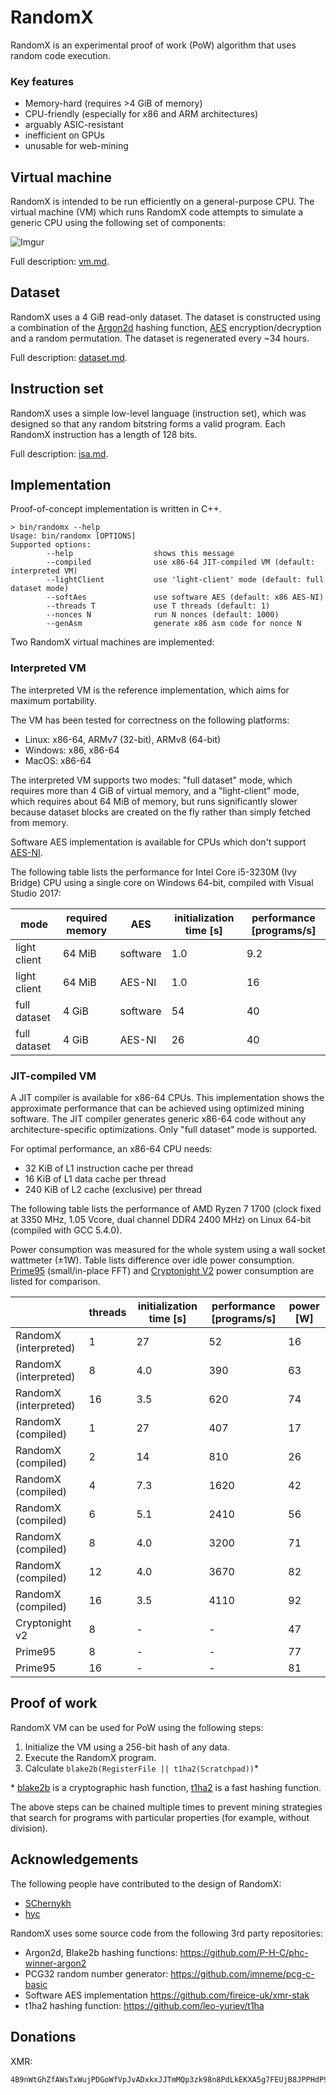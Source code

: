 # RandomX
RandomX is an experimental proof of work (PoW) algorithm that uses random code execution.

### Key features

* Memory-hard (requires  >4 GiB of memory)
* CPU-friendly (especially for x86 and ARM architectures)
* arguably ASIC-resistant
* inefficient on GPUs
* unusable for web-mining

## Virtual machine

RandomX is intended to be run efficiently on a general-purpose CPU. The virtual machine (VM) which runs RandomX code attempts to simulate a generic CPU using the following set of components:

![Imgur](https://i.imgur.com/ZAfbX9m.png)

Full description: [vm.md](doc/vm.md).

## Dataset

RandomX uses a 4 GiB read-only dataset. The dataset is constructed using a combination of the [Argon2d](https://en.wikipedia.org/wiki/Argon2) hashing function, [AES](https://en.wikipedia.org/wiki/Advanced_Encryption_Standard) encryption/decryption and a random permutation. The dataset is regenerated every ~34 hours.

Full description: [dataset.md](doc/dataset.md).

## Instruction set

RandomX uses a simple low-level language (instruction set), which was designed so that any random bitstring forms a valid program. Each RandomX instruction has a length of 128 bits.

Full description: [isa.md](doc/isa.md).

## Implementation
Proof-of-concept implementation is written in C++.
```
> bin/randomx --help
Usage: bin/randomx [OPTIONS]
Supported options:
        --help                  shows this message
        --compiled              use x86-64 JIT-compiled VM (default: interpreted VM)
        --lightClient           use 'light-client' mode (default: full dataset mode)
        --softAes               use software AES (default: x86 AES-NI)
        --threads T             use T threads (default: 1)
        --nonces N              run N nonces (default: 1000)
        --genAsm                generate x86 asm code for nonce N
```

Two RandomX virtual machines are implemented:

### Interpreted VM
The interpreted VM is the reference implementation, which aims for maximum portability.

The VM has been tested for correctness on the following platforms:
* Linux: x86-64, ARMv7 (32-bit), ARMv8 (64-bit)
* Windows: x86, x86-64
* MacOS: x86-64

The interpreted VM supports two modes: "full dataset" mode, which requires more than 4 GiB of virtual memory, and a "light-client" mode, which requires about 64 MiB of memory, but runs significantly slower because dataset blocks are created on the fly rather than simply fetched from memory.

Software AES implementation is available for CPUs which don't support [AES-NI](https://en.wikipedia.org/wiki/AES_instruction_set).

The following table lists the performance for Intel Core i5-3230M (Ivy Bridge) CPU using a single core on Windows 64-bit, compiled with Visual Studio 2017:

|mode|required memory|AES|initialization time [s]|performance [programs/s]|
|------|----|-----|-------------------------|------------------|
|light client|64 MiB|software|1.0|9.2|
|light client|64 MiB|AES-NI|1.0|16|
|full dataset|4 GiB|software|54|40|
|full dataset|4 GiB|AES-NI|26|40|

### JIT-compiled VM
A JIT compiler is available for x86-64 CPUs. This implementation shows the approximate performance that can be achieved using optimized mining software. The JIT compiler generates generic x86-64 code without any architecture-specific optimizations. Only "full dataset" mode is supported.

For optimal performance, an x86-64 CPU needs:
* 32 KiB of L1 instruction cache per thread
* 16 KiB of L1 data cache per thread
* 240 KiB of L2 cache (exclusive) per thread

The following table lists the performance of AMD Ryzen 7 1700 (clock fixed at 3350 MHz, 1.05 Vcore, dual channel DDR4 2400 MHz) on Linux 64-bit (compiled with GCC 5.4.0).

Power consumption was measured for the whole system using a wall socket wattmeter (±1W). Table lists difference over idle power consumption. [Prime95](https://en.wikipedia.org/wiki/Prime95#Use_for_stress_testing)  (small/in-place FFT) and [Cryptonight V2](https://github.com/monero-project/monero/pull/4218) power consumption are listed for comparison.

||threads|initialization time [s]|performance [programs/s]|power [W]
|-|------|----|-----|-------------------------|
|RandomX (interpreted)|1|27|52|16|
|RandomX (interpreted)|8|4.0|390|63|
|RandomX (interpreted)|16|3.5|620|74|
|RandomX (compiled)|1|27|407|17|
|RandomX (compiled)|2|14|810|26|
|RandomX (compiled)|4|7.3|1620|42|
|RandomX (compiled)|6|5.1|2410|56|
|RandomX (compiled)|8|4.0|3200|71|
|RandomX (compiled)|12|4.0|3670|82|
|RandomX (compiled)|16|3.5|4110|92|
|Cryptonight v2|8|-|-|47|
|Prime95|8|-|-|77|
|Prime95|16|-|-|81|

## Proof of work

RandomX VM can be used for PoW using the following steps:

1. Initialize the VM using a 256-bit hash of any data.
2. Execute the RandomX program.
3. Calculate `blake2b(RegisterFile || t1ha2(Scratchpad))`*

\* [blake2b](https://en.wikipedia.org/wiki/BLAKE_%28hash_function%29#BLAKE2) is a cryptographic hash function, [t1ha2](https://github.com/leo-yuriev/t1ha) is a fast hashing function.

The above steps can be chained multiple times to prevent mining strategies that search for programs with particular properties (for example, without division).

## Acknowledgements
The following people have contributed to the design of RandomX:
* [SChernykh](https://github.com/SChernykh)
* [hyc](https://github.com/hyc)

RandomX uses some source code from the following 3rd party repositories:
* Argon2d, Blake2b hashing functions: https://github.com/P-H-C/phc-winner-argon2
* PCG32 random number generator: https://github.com/imneme/pcg-c-basic
* Software AES implementation https://github.com/fireice-uk/xmr-stak
* t1ha2 hashing function: https://github.com/leo-yuriev/t1ha

## Donations

XMR:
```
4B9nWtGhZfAWsTxWujPDGoWfVpJvADxkxJJTmMQp3zk98n8PdLkEKXA5g7FEUjB8JPPHdP959WDWMem3FPDTK2JUU1UbVHo
```

